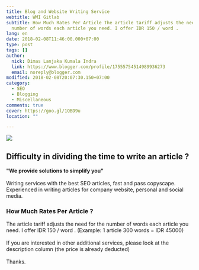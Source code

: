 ```yaml
---
title: Blog and Website Writing Service
webtitle: WMI Gitlab
subtitle: How Much Rates Per Article The article tariff adjusts the need for the
  number of words each article you need. I offer IDR 150 / word .
lang: en
date: 2018-02-08T11:46:00.000+07:00
type: post
tags: []
author:
  nick: Dimas Lanjaka Kumala Indra
  link: https://www.blogger.com/profile/17555754514989936273
  email: noreply@blogger.com
modified: 2018-02-08T20:07:30.150+07:00
category:
  - SEO
  - Blogging
  - Miscellaneous
comments: true
cover: https://goo.gl/1QBD9u
location: ""

---
```


<img src="https://goo.gl/1QBD9u"><h2>Difficulty in dividing the time to write an article ?</h2><b>"We provide solutions to simplify you"</b><br><br>Writing services with the best SEO articles, fast and pass copyscape.<br>Experienced in writing articles for company website, personal and social media.<br><div><h3>How Much Rates Per Article ?</h3>The article tariff adjusts the need for the number of words each article you need. I offer IDR 150 / word . (Example: 1 article 300 words = IDR 45000) <br><br>If you are interested in other additional services, please look at the description column (the price is already deducted) <br><br>Thanks. </div>